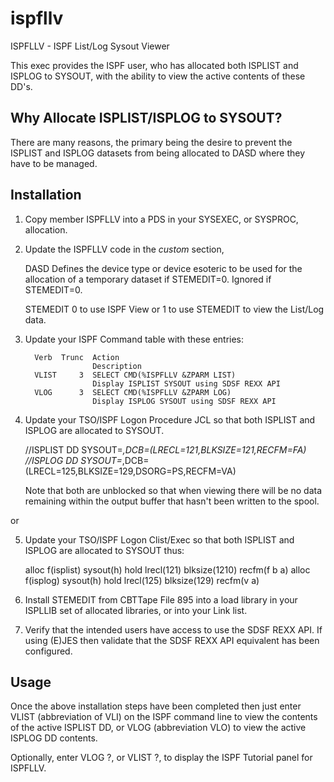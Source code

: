 # ispfllv
ISPFLLV - ISPF List/Log Sysout Viewer

This exec provides the ISPF user, who has allocated both ISPLIST and ISPLOG
to SYSOUT, with the ability to view the active contents of these DD's.

Why Allocate ISPLIST/ISPLOG to SYSOUT?
--------------------------------------

There are many reasons, the primary being the desire to prevent the
ISPLIST and ISPLOG datasets from being allocated to DASD where they have
to be managed.


Installation
------------

 1. Copy member ISPFLLV into a PDS in your SYSEXEC, or SYSPROC, allocation.

 2. Update the ISPFLLV code in the *custom* section,

    DASD     Defines the device type or device esoteric to be used
             for the allocation of a temporary dataset if STEMEDIT=0.
             Ignored if STEMEDIT=0.

    STEMEDIT 0 to use ISPF View or 1 to use STEMEDIT to view the
             List/Log data.


 3. Update your ISPF Command table with these entries:

          Verb  Trunc  Action
                       Description
          VLIST     3  SELECT CMD(%ISPFLLV &ZPARM LIST)
                       Display ISPLIST SYSOUT using SDSF REXX API
          VLOG      3  SELECT CMD(%ISPFLLV &ZPARM LOG)
                       Display ISPLOG SYSOUT using SDSF REXX API

 4. Update your TSO/ISPF Logon Procedure JCL so that both ISPLIST and ISPLOG
    are allocated to SYSOUT.

    //ISPLIST  DD SYSOUT=*,DCB=(LRECL=121,BLKSIZE=121,RECFM=FA)
    //ISPLOG   DD SYSOUT=*,DCB=(LRECL=125,BLKSIZE=129,DSORG=PS,RECFM=VA)

    Note that both are unblocked so that when viewing there will be no
    data remaining within the output buffer that hasn't been written to
    the spool.

or

 5. Update your TSO/ISPF Logon Clist/Exec so that both ISPLIST and ISPLOG
    are allocated to SYSOUT thus:

    alloc f(isplist) sysout(h) hold lrecl(121) blksize(1210) recfm(f b a)
    alloc f(isplog)  sysout(h) hold lrecl(125) blksize(129) recfm(v a)

 6. Install STEMEDIT from CBTTape File 895 into a load library in your
    ISPLLIB set of allocated libraries, or into your Link list.

 7. Verify that the intended users have access to use the SDSF REXX API.
    If using (E)JES then validate that the SDSF REXX API equivalent has
    been configured.

Usage
-----

Once the above installation steps have been completed then just enter
VLIST (abbreviation of VLI) on the ISPF command line to view the contents
of the active ISPLIST DD, or VLOG (abbreviation VLO) to view the active
ISPLOG DD contents.

Optionally, enter VLOG ?, or VLIST ?, to display the ISPF Tutorial panel
for ISPFLLV.
